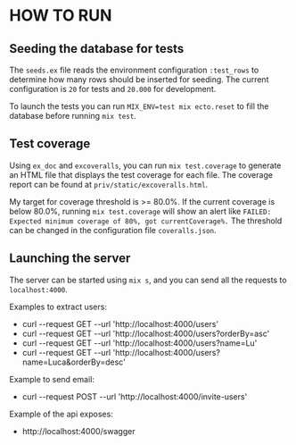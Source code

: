 # HOW TO RUN

## Seeding the database for tests
The `seeds.ex` file reads the environment configuration `:test_rows` to determine how many rows should be inserted for seeding.
The current configuration is `20` for tests and `20.000` for development.

To launch the tests you can run `MIX_ENV=test mix ecto.reset` to fill the database before running `mix test`.

## Test coverage
Using `ex_doc` and `excoveralls`, you can run `mix test.coverage` to generate an HTML file that displays the test coverage for each file.
The coverage report can be found at `priv/static/excoveralls.html`.

My target for coverage threshold is >= 80.0%. If the current coverage is below 80.0%, running `mix test.coverage` will 
show an alert like `FAILED: Expected minimum coverage of 80%, got currentCoverage%.` 
The threshold can be changed in the configuration file `coveralls.json`.

## Launching the server
The server can be started using `mix s`, and you can send all the requests to `localhost:4000`.

Examples to extract users:
- curl --request GET --url 'http://localhost:4000/users'
- curl --request GET --url 'http://localhost:4000/users?orderBy=asc'
- curl --request GET --url 'http://localhost:4000/users?name=Lu'
- curl --request GET --url 'http://localhost:4000/users?name=Luca&orderBy=desc'

Example to send email:
- curl --request POST --url 'http://localhost:4000/invite-users'

Example of the api exposes:
- http://localhost:4000/swagger
